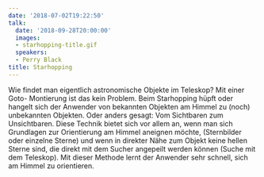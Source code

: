 ```yaml
---
date: '2018-07-02T19:22:50'
talk:
  date: '2018-09-28T20:00:00'
  images:
  - starhopping-title.gif
  speakers:
  - Perry Black
title: Starhopping
---
```

Wie findet man eigentlich astronomische Objekte im Teleskop? Mit einer Goto- Montierung ist das kein Problem. Beim Starhopping hüpft oder hangelt sich der Anwender von bekannten Objekten am Himmel zu (noch) unbekannten Objekten. Oder anders gesagt: Vom Sichtbaren zum Unsichtbaren. Diese Technik bietet sich vor allem an, wenn man sich Grundlagen zur Orientierung am Himmel aneignen möchte, (Sternbilder oder einzelne Sterne) und wenn in direkter Nähe zum Objekt keine hellen Sterne sind, die direkt mit dem Sucher angepeilt werden können (Suche mit dem Teleskop). Mit dieser Methode lernt der Anwender sehr schnell, sich am Himmel zu orientieren.

